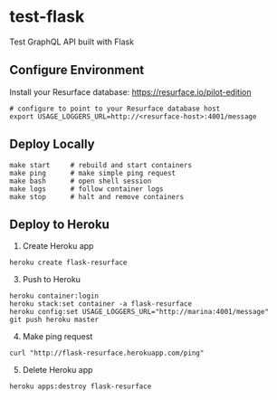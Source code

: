 # test-flask

Test GraphQL API built with Flask

## Configure Environment

Install your Resurface database: https://resurface.io/pilot-edition

```
# configure to point to your Resurface database host
export USAGE_LOGGERS_URL=http://<resurface-host>:4001/message
```

## Deploy Locally

```
make start     # rebuild and start containers
make ping      # make simple ping request
make bash      # open shell session
make logs      # follow container logs
make stop      # halt and remove containers
```

## Deploy to Heroku

1. Create Heroku app

```
heroku create flask-resurface
```

3. Push to Heroku

```
heroku container:login
heroku stack:set container -a flask-resurface
heroku config:set USAGE_LOGGERS_URL="http://marina:4001/message"
git push heroku master
```

4. Make ping request

```
curl "http://flask-resurface.herokuapp.com/ping"
```

5. Delete Heroku app

```
heroku apps:destroy flask-resurface
```
